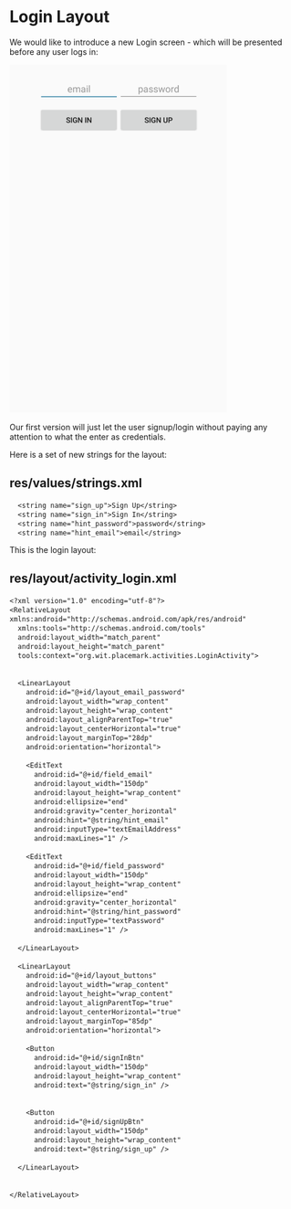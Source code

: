 # Login Layout

We would like to introduce a new Login screen - which will be presented before any user logs in:

![](img/01x.png)

Our first version will just let the user signup/login without paying any attention to what the enter as credentials.

Here is a set of new strings for the layout:

## res/values/strings.xml

~~~
  <string name="sign_up">Sign Up</string>
  <string name="sign_in">Sign In</string>
  <string name="hint_password">password</string>
  <string name="hint_email">email</string>
~~~


This is the login layout:

## res/layout/activity_login.xml

~~~
<?xml version="1.0" encoding="utf-8"?>
<RelativeLayout xmlns:android="http://schemas.android.com/apk/res/android"
  xmlns:tools="http://schemas.android.com/tools"
  android:layout_width="match_parent"
  android:layout_height="match_parent"
  tools:context="org.wit.placemark.activities.LoginActivity">


  <LinearLayout
    android:id="@+id/layout_email_password"
    android:layout_width="wrap_content"
    android:layout_height="wrap_content"
    android:layout_alignParentTop="true"
    android:layout_centerHorizontal="true"
    android:layout_marginTop="28dp"
    android:orientation="horizontal">

    <EditText
      android:id="@+id/field_email"
      android:layout_width="150dp"
      android:layout_height="wrap_content"
      android:ellipsize="end"
      android:gravity="center_horizontal"
      android:hint="@string/hint_email"
      android:inputType="textEmailAddress"
      android:maxLines="1" />

    <EditText
      android:id="@+id/field_password"
      android:layout_width="150dp"
      android:layout_height="wrap_content"
      android:ellipsize="end"
      android:gravity="center_horizontal"
      android:hint="@string/hint_password"
      android:inputType="textPassword"
      android:maxLines="1" />

  </LinearLayout>

  <LinearLayout
    android:id="@+id/layout_buttons"
    android:layout_width="wrap_content"
    android:layout_height="wrap_content"
    android:layout_alignParentTop="true"
    android:layout_centerHorizontal="true"
    android:layout_marginTop="85dp"
    android:orientation="horizontal">

    <Button
      android:id="@+id/signInBtn"
      android:layout_width="150dp"
      android:layout_height="wrap_content"
      android:text="@string/sign_in" />


    <Button
      android:id="@+id/signUpBtn"
      android:layout_width="150dp"
      android:layout_height="wrap_content"
      android:text="@string/sign_up" />

  </LinearLayout>


</RelativeLayout>
~~~

